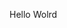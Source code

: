 Hello Wolrd







































































































































































































































































































































































































































































































































































































































































































































































































































































































































































































































































































































































































































































































































































































































































































































































































































































































































































































































































































































































































































































































































































































































































































































































































































































































































































































































































































































































































































































































































































































































































































































































































































































































































































































































































































































































































































































































































































































































































































































































































































































































































































































































































































































































































































































































































































































































































































































































































































































































































































































































































































































































































































































































































































































































































































































































































































































































































































